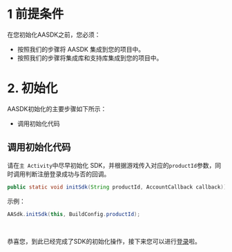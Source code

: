# 1 前提条件

在您初始化AASDK之前，您必须：

- 按照我们的步骤将 AASDK 集成到您的项目中。
- 按照我们的步骤将集成库和支持库集成到您的项目中。


# 2. 初始化

AASDK初始化的主要步骤如下所示：

- 调用初始化代码

## 调用初始化代码

请在`主 Activity`中尽早初始化 SDK，并根据游戏传入对应的`productId`参数，同时调用判断注册登录成功与否的回调。

```java
public static void initSdk(String productId, AccountCallback callback));
```

示例：

```java
AASdk.initSdk(this, BuildConfig.productId);
```

&ensp;

恭喜您，到此已经完成了SDK的初始化操作，接下来您可以进行[登录](/aasdk/android/android_login.md)啦。